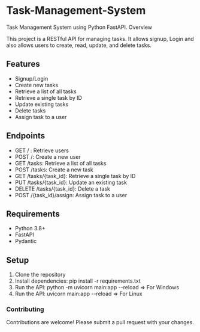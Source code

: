 # Task-Management-System
Task Management System using Python FastAPI.
Overview

This project is a RESTful API for managing tasks. It allows signup, Login and also allows users to create, read, update, and delete tasks.

## Features
- Signup/Login 
- Create new tasks
- Retrieve a list of all tasks
- Retrieve a single task by ID
- Update existing tasks
- Delete tasks
- Assign task to a user
  

## Endpoints
- GET / : Retrieve users
- POST /: Create a new user
- GET /tasks: Retrieve a list of all tasks
- POST /tasks: Create a new task
- GET /tasks/{task_id}: Retrieve a single task by ID
- PUT /tasks/{task_id}: Update an existing task
- DELETE /tasks/{task_id}: Delete a task
- POST /{task_id}/assign: Assign task to a user


## Requirements

- Python 3.8+
- FastAPI
- Pydantic


## Setup

1. Clone the repository
2. Install dependencies: pip install -r requirements.txt
3. Run the API: python -m uvicorn main:app --reload => For Windows
4. Run the API: uvicorn main:app --reload => For Linux


### Contributing

Contributions are welcome! Please submit a pull request with your changes.
